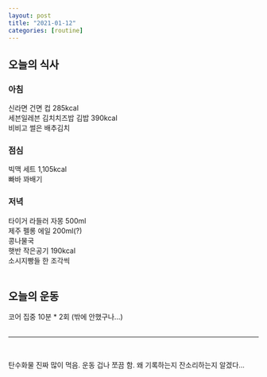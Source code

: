 ```yaml
---
layout: post
title: "2021-01-12"
categories: [routine]
---
```


## **오늘의 식사**
### 아침
신라면 건면 컵 285kcal  
세븐일레븐 김치치즈밥 김밥 390kcal  
비비고 썰은 배추김치

### 점심
빅맥 세트 1,105kcal  
빠바 꽈배기

### 저녁
타이거 라들러 자몽 500ml  
제주 펠롱 에일 200ml(?)  
콩나물국  
햇반 작은공기 190kcal  
소시지빵들 한 조각씩  
<br/>

## **오늘의 운동**
코어 집중 10분 * 2회 (밖에 안했구나...)  
<br/>

---
<br/>

탄수화물 진짜 많이 먹음. 운동 겁나 쪼끔 함. 왜 기록하는지 잔소리하는지 알겠다...